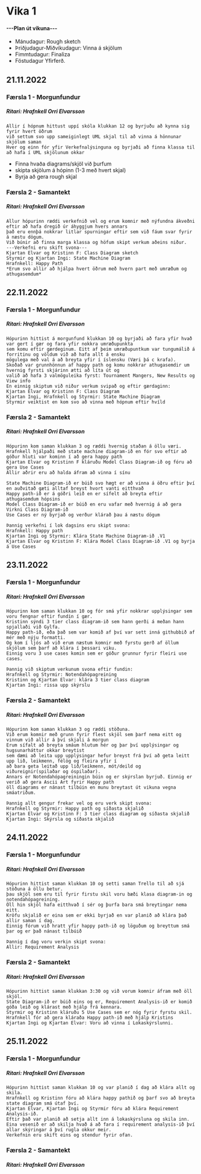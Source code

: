 # Vika 1

#### ---Plan út vikuna---
- Mánudagur: Rough sketch
- Þriðjudagur-Miðvikudagur: Vinna á skjölum
- Fimmtudagur: Finaliza
- Föstudagur Yfirferð.

## 21.11.2022
### Færsla 1 - Morgunfundur
##### Ritari: Hrafnkell Orri Elvarsson
```
Allir í hópnum hittust uppí skóla klukkan 12 og byrjuðu að kynna sig fyrir hvert öðrum
við settum svo upp sameiginlegt UML skjal til að vinna á hönnunar skjölum saman
Hver og einn fór yfir Verkefnalýsinguna og byrjaði að finna klassa til að hafa í UML skjölunum okkar
```
- Finna hvaða diagrams/skjöl við þurfum
- skipta skjölum á hópinn (1-3 með hvert skjal)
- Byrja að gera rough skjal


### Færsla 2 - Samantekt
##### Ritari: Hrafnkell Orri Elvarsson
```
Allur hópurinn ræddi verkefnið vel og erum komnir með nýfundna ákveðni eftir að hafa dregið úr áhyggjum hvers annars
það eru ennþá nokkrar litlar spurningar eftir sem við fáum svar fyrir á næstu dögum.
Við búnir að finna marga klassa og höfum skipt verkum aðeins niður.
---Verkefni eru skift svona---
Kjartan Elvar og Kristinn F: Class Diagram sketch
Styrmir og Kjartan Ingi: State Machine Diagram
Hrafnkell: Happy Path
*Erum svo allir að hjálpa hvert öðrum með hvern part með umræðum og athugasemdum*
```


## 22.11.2022
### Færsla 1 - Morgunfundur
##### Ritari: Hrafnkell Orri Elvarsson
```
Hópurinn hittist á morgunfund klukkan 10 og byrjaði að fara yfir hvað var gert í gær og fara yfir nokkra umræðupunkta
sem komu eftir gærdeginum. Eitt af þeim umræðupuntkum var tungumálið á forritinu og völdum við að hafa allt á ensku 
mögulega með val á að breyta yfir í íslensku (Væri þá c krafa).
Skoðað var grunnhönnun af happy path og komu nokkrar athugasemdir um hvernig fyrsti skjárinn ætti að líta út og 
valið að hafa 3 valmöguleika fyrst: Tournament Mangers, New Results og View info
En einnig skiptum við niður verkum svipað og eftir gærdaginn:
Kjartan Elvar og Kristinn F: Class Diagram
Kjartan Ingi, Hrafnkell og Styrmir: State Machine Diagram
Styrmir veiktist en kom svo að vinna með hópnum eftir hvíld
```

### Færsla 2 - Samantekt
##### Ritari: Hrafnkell Orri Elvarsson
```
Hópurinn kom saman klukkan 3 og ræddi hvernig staðan á öllu væri.
Hrafnkell hjálpaði með state machine diagram-ið en fór svo eftir að góður hluti var kominn í að gera happy path
Kjartan Elvar og Kristinn F kláruðu Model Class Diagram-ið og fóru að gera Use Cases
Allir aðrir eru að halda áfram að vinna í sínu

State Machine Diagram-ið er búið svo hægt er að vinna á öðru eftir því en auðvitað gæti alltaf breyst hvort vanti eitthvað
Happy path-ið er á góðri leið en er sífelt að breyta eftir athugasemdum hópsins
Model Class Diagram-ið er búið en eru vafar með hvernig á að gera Virkni Class Diagram-ið
Use Cases er ný byrjað og verður klárað þau á næstu dögum

Þannig verkefni í lok dagsins eru skipt svona:
Hrafnkell: Happy path
Kjartan Ingi og Styrmir: Klára State Machine Diagram-ið .V1
Kjartan Elvar og Kristinn F: Klára Model Class Diagram-ið .V1 og byrja á Use Cases
```


## 23.11.2022
### Færsla 1 - Morgunfundur
##### Ritari: Hrafnkell Orri Elvarsson
```
Hópurinn kom saman klukkan 10 og fór smá yfir nokkrar upplýsingar sem voru fengnar eftir fundin í gær.
Kristinn sýndi 3 tier class diagram-ið sem hann gerði á meðan hann spjallaði við Gylfa.
Happy path-ið, eða það sem var komið af því var sett inná githubbið af mér með nýju formatti.
Og kom í ljós að við erum næstum komnir með fyrstu gerð af öllum skjölum sem þarf að klára í þessari viku.
Einnig voru 3 use cases komin sem er góður grunnur fyrir fleiri use cases.

Þannig við skiptum verkunum svona eftir fundin:
Hrafnkell og Styrmir: Notendahópagreining
Kristinn og Kjartan Elvar: klára 3 tier class diagram
Kjartan Ingi: rissa upp skýrslu
```

### Færsla 2 - Samantekt
##### Ritari: Hrafnkell Orri Elvarsson
```
Hópurinn kom saman klukkan 3 og ræddi stöðuna.
Við erum komnir með grunn fyrir flest skjöl sem þarf nema eitt og vinnum við allir á því skjali á morgun
Erum sífalt að breyta smáum hlutum hér og þar því upplýsingar og hugsunarháttur okkar breytist
sem dæmi að leita upp upplýsingar hefur breyst frá því að geta leitt upp lið, leikmenn, félög og fleira yfir í
að bara geta leitað upp lið/leikmenn, mót/deild og viðureignir(spilaðar og óspilaðar).
Annars er Notendahópagreiningin búin og er skýrslan byrjuð. Einnig er verið að gera Ascii Art fyrir Happy path
öll diagrams er nánast tilbúin en munu breytast út vikuna vegna smáatriðum.

Þannig allt gengur frekar vel og eru verk skipt svona:
Hrafnkell og Styrmir: Happy path og síðasta skjalið
Kjartan Elvar og Kristinn F: 3 tier class diagram og síðasta skjalið
Kjartan Ingi: Skýrsla og síðasta skjalið
```


## 24.11.2022
### Færsla 1 - Morgunfundur
##### Ritari: Hrafnkell Orri Elvarsson
```
Hópurinn hittist saman klukkan 10 og setti saman Trello til að sjá stöðuna á öllu betur.
þau skjöl sem eru til fyrir firstu skil voru bæði klasa diagram-in og notendahópagreining.
Öll hin skjöl hafa eitthvað í sér og þurfa bara smá breytingar nema eitt.
Kröfu skjalið er eina sem er ekki byrjað en var planið að klára það allir saman í dag.
Einnig fórum við hratt yfir happy path-ið og löguðum og breyttum smá þar og er það nánast tilbúið

Þannig í dag voru verkin skipt svona:
Allir: Requirement Analysis
```

### Færsla 2 - Samantekt
##### Ritari: Hrafnkell Orri Elvarsson
```
Hópurinn hittist saman klukkan 3:30 og við vorum komnir áfram með öll skjöl.
State Diagram-ið er búið eins og er, Requirement Analysis-ið er komið góða leið og klárast með hjálp frá kennara.
Styrmir og Kristinn kláruðu 5 Use Cases sem er nóg fyrir fyrstu skil.
Hrafnkell fór að gera kláraða Happy path-ið með hjálp Kristins
Kjartan Ingi og Kjartan Elvar: Voru að vinna í Lokaskýrslunni.
```


## 25.11.2022
### Færsla 1 - Morgunfundur
##### Ritari: Hrafnkell Orri Elvarsson
```
Hópurinn hittist saman klukkan 10 og var planið í dag að klára allt og skila.
Hrafnkell og Kristinn fóru að klára happy pathið og þarf svo að breyta state diagram smá útaf því.
Kjartan Elvar, Kjartan Ingi og Styrmir fóru að klára Requirement Analysis-ið.
Eftir það var planið að setja allt inn á lokaskýrsluna og skila inn.
Eina vesenið er að skilja hvað á að fara í requirement analysis-ið því allar skýringar á því rugla okkur meir.
Verkefnin eru skift eins og stendur fyrir ofan.
```

### Færsla 2 - Samantekt
##### Ritari: Hrafnkell Orri Elvarsson
```

```

